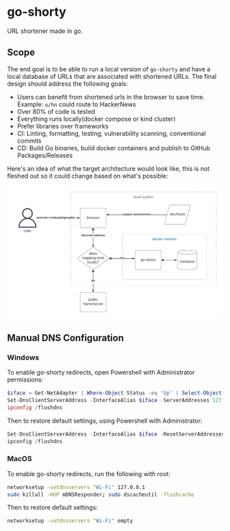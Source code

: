 # go-shorty

URL shortener made in go.

## Scope

The end goal is to be able to run a local version of `go-shorty` and have a
local database of URLs that are associated with shortened URLs. The final design
should address the following goals:

- Users can benefit from shortened urls in the browser to save time. Example:
  `u/hn` could route to HackerNews
- Over 80% of code is tested
- Everything runs locally(docker compose or kind cluster)
- Prefer libraries over frameworks
- CI: Linting, formatting, testing, vulnerability scanning, conventional commits
- CD: Build Go binaries, build docker containers and publish to GitHub
  Packages/Releases

Here's an idea of what the target architecture would look like, this is not
fleshed out so it could change based on what's possible:

![go-shorty architecture](./.github/assets/go-shorty-arch.png)

## Manual DNS Configuration
### Windows
To enable go-shorty redirects, open Powershell with Administrator permissions: 
```powershell
$iface = Get-NetAdapter | Where-Object Status -eq 'Up' | Select-Object -First 1 -Expand Name
Set-DnsClientServerAddress -InterfaceAlias $iface -ServerAddresses 127.0.0.1
ipconfig /flushdns
```

Then to restore default settings, using Powershell with Administrator:
```powershell
Set-DnsClientServerAddress -InterfaceAlias $iface -ResetServerAddresses
ipconfig /flushdns
```

### MacOS
To enable go-shorty redirects, run the following with root:
```bash
networksetup -setdnsservers "Wi‑Fi" 127.0.0.1
sudo killall -HUP mDNSResponder; sudo dscacheutil -flushcache
```

Then to restore default settings:
```bash
networksetup -setdnsservers "Wi‑Fi" empty
```